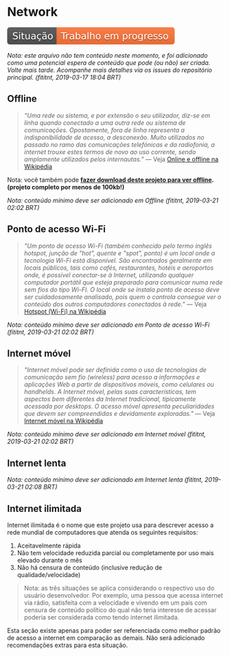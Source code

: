 # Network

![Situação: Trabalho em progresso](../imagens/badges/status-work-in-progress.svg) 

_Nota: este arquivo não tem conteúdo neste momento, e foi adicionado como uma potencial espera de conteúdo que pode (ou não) ser criada. Volte mais tarde. Acompanhe mais detalhes via os issues do repositório principal. (fititnt, 2019-03-17 18:04 BRT)_

## Offline
> _"Uma rede ou sistema, e por extensão o seu utilizador, diz-se em linha
quando conectado a uma outra rede ou sistema de comunicações. Opostamente,
fora de linha representa a indisponibilidade de acesso, a desconexão. Muito
utilizados no passado no ramo das comunicações telefónicas e da radiofonia, a
internet trouxe estes termos de novo ao uso corrente, sendo amplamente
utilizados pelos internautas."_
— Veja [Online e offline na Wikipédia](https://pt.wikipedia.org/wiki/Online_e_offline)

Nota: você também pode **[fazer download deste projeto para ver offline](https://github.com/fititnt/recursos-desenvolvimento-periferia/archive/master.zip). (projeto completo por menos de 100kb!)**

_Nota: conteúdo mínimo deve ser adicionado em Offline (fititnt, 2019-03-21 02:02 BRT)_

## Ponto de acesso Wi-Fi
> _"Um ponto de acesso Wi-Fi (também conhecido pelo termo inglês hotspot,
junção de "hot", quente e "spot", ponto) é um local onde a tecnologia Wi-Fi está
disponível. São encontrados geralmente em locais públicos, tais como cafés,
restaurantes, hotéis e aeroportos onde, é possível conectar-se à Internet,
utilizando qualquer computador portátil que esteja preparado para comunicar
numa rede sem fios do tipo Wi-FI. O local onde se instala ponto de acesso deve
ser cuidadosamente analisado, pois quem o controla consegue ver o conteúdo dos
outros computadores conectados à rede."_
— Veja [Hotspot (Wi-Fi) na Wikipédia](https://pt.wikipedia.org/wiki/Hotspot_(Wi-Fi))

_Nota: conteúdo mínimo deve ser adicionado em Ponto de acesso Wi-Fi (fititnt, 2019-03-21 02:02 BRT)_

## Internet móvel
> _"Internet móvel pode ser definida como o uso de tecnologias de comunicação
sem fio (wireless) para acesso a informações e aplicações Web a partir de
dispositivos móveis, como celulares ou handhelds. A Internet móvel, pelas suas
características, tem aspectos bem diferentes da Internet tradicional,
tipicamente acessada por desktops. O acesso móvel apresenta peculiaridades que
devem ser compreendidas e devidamente exploradas."_
— Veja [Internet móvel na Wikipédia](https://pt.wikipedia.org/wiki/Internet_m%C3%B3vel)

_Nota: conteúdo mínimo deve ser adicionado em Internet móvel (fititnt, 2019-03-21 02:02 BRT)_

## Internet lenta

_Nota: conteúdo mínimo deve ser adicionado em Internet lenta (fititnt, 2019-03-21 02:08 BRT)_

## Internet ilimitada
Internet ilimitada é o nome que este projeto usa para descrever acesso a rede
mundial de computadores que atenda os seguintes requisitos:

1. Aceitavelmente rápida
2. Não tem velocidade reduzida parcial ou completamente por uso mais elevado durante o mês
3. Não há censura de conteúdo (inclusive redução de qualidade/velocidade)

> Nota: as três situações se aplica considerando o respectivo uso do usuário
desenvolvedor. Por exemplo, uma pessoa que acessa internet via rádio, satisfeita
com a velocidade e vivendo em um país com censura de conteúdo político do qual
não teria interesse de acessar poderia ser considerada como tendo internet
ilimitada.

Esta seção existe apenas para poder ser referenciada como melhor padrão de
acesso a internet em comparação as demais. Não será adicionado recomendações
extras para esta situação.

